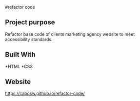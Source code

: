 #refactor code

## Project purpose
Refactor base code of clients marketing agency website to meet accessibility standards.

## Built With
*HTML
*CSS

## Website
https://cabosw.github.io/refactor-code/
